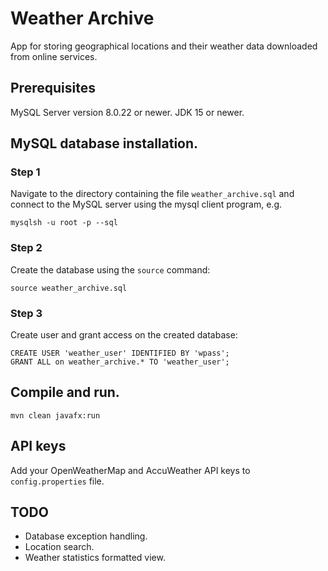 # Weather Archive

App for storing geographical locations and their weather data downloaded from online services.

## Prerequisites

MySQL Server version 8.0.22 or newer.
JDK 15 or newer.

## MySQL database installation.

### Step 1

Navigate to the directory containing the file `weather_archive.sql` and connect to the MySQL server using the mysql client program, e.g.
```
mysqlsh -u root -p --sql
```

### Step 2

Create the database using the `source` command:
```
source weather_archive.sql
```

### Step 3

Create user and grant access on the created database:
```
CREATE USER 'weather_user' IDENTIFIED BY 'wpass';
GRANT ALL on weather_archive.* TO 'weather_user';
```

## Compile and run.
```
mvn clean javafx:run
```

## API keys

Add your OpenWeatherMap and AccuWeather API keys to `config.properties` file.

## TODO

* Database exception handling.
* Location search.
* Weather statistics formatted view.
